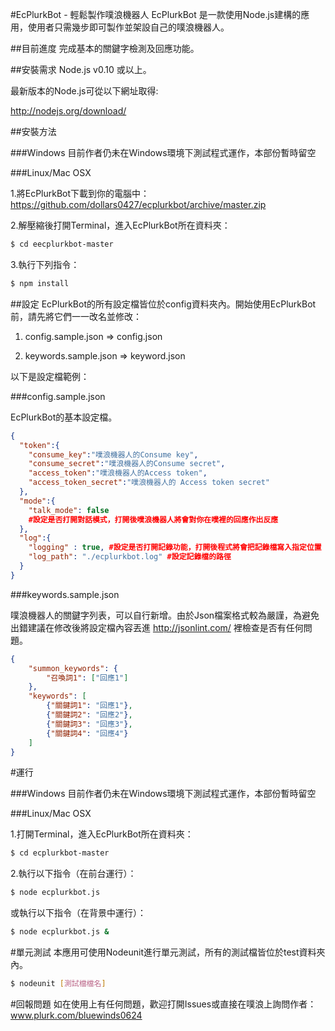 #EcPlurkBot - 輕鬆製作噗浪機器人
EcPlurkBot 是一款使用Node.js建構的應用，使用者只需幾步即可製作並架設自己的噗浪機器人。

##目前進度
完成基本的關鍵字檢測及回應功能。

##安裝需求
Node.js v0.10 或以上。

最新版本的Node.js可從以下網址取得: 

http://nodejs.org/download/

##安裝方法

###Windows
目前作者仍未在Windows環境下測試程式運作，本部份暫時留空

###Linux/Mac OSX

1.將EcPlurkBot下載到你的電腦中：
https://github.com/dollars0427/ecplurkbot/archive/master.zip

2.解壓縮後打開Terminal，進入EcPlurkBot所在資料夾：

```bash
$ cd eecplurkbot-master
```
3.執行下列指令：

```bash
$ npm install
```

##設定
EcPlurkBot的所有設定檔皆位於config資料夾內。開始使用EcPlurkBot前，請先將它們一一改名並修改：

1. config.sample.json => config.json

2. keywords.sample.json => keyword.json

以下是設定檔範例：

###config.sample.json

EcPlurkBot的基本設定檔。

```json
{
  "token":{
    "consume_key":"噗浪機器人的Consume key",
    "consume_secret":"噗浪機器人的Consume secret",
    "access_token":"噗浪機器人的Access token",
    "access_token_secret":"噗浪機器人的 Access token secret"
  },
  "mode":{
    "talk_mode": false 
    #設定是否打開對話模式，打開後噗浪機器人將會對你在噗裡的回應作出反應
  },
  "log":{
    "logging" : true, #設定是否打開記錄功能，打開後程式將會把記錄檔寫入指定位置
    "log_path": "./ecplurkbot.log" #設定記錄檔的路徑
  }
}
```

###keywords.sample.json

噗浪機器人的關鍵字列表，可以自行新增。由於Json檔案格式較為嚴謹，為避免出錯建議在修改後將設定檔內容丟進 http://jsonlint.com/ 裡檢查是否有任何問題。

```json
{
	"summon_keywords": {
		"召喚詞1": ["回應1"]
	},
	"keywords": [
		{"關鍵詞1": "回應1"},
		{"關鍵詞2": "回應2"},
		{"關鍵詞3": "回應3"},
		{"關鍵詞4": "回應4"}
	]
}
```

#運行

###Windows
目前作者仍未在Windows環境下測試程式運作，本部份暫時留空

###Linux/Mac OSX

1.打開Terminal，進入EcPlurkBot所在資料夾：

```bash
$ cd ecplurkbot-master
```

2.執行以下指令（在前台運行）：

```bash
$ node ecplurkbot.js
```

或執行以下指令（在背景中運行）：

```bash
$ node ecplurkbot.js &
```

#單元測試
本應用可使用Nodeunit進行單元測試，所有的測試檔皆位於test資料夾內。

```bash
$ nodeunit [測試檔檔名]
```

#回報問題
如在使用上有任何問題，歡迎打開Issues或直接在噗浪上詢問作者：
www.plurk.com/bluewinds0624